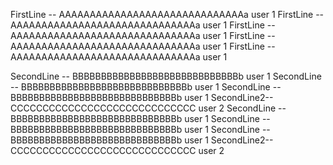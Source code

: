 FirstLine -- AAAAAAAAAAAAAAAAAAAAAAAAAAAAAAa  user 1 
FirstLine -- AAAAAAAAAAAAAAAAAAAAAAAAAAAAAAa  user 1 
FirstLine -- AAAAAAAAAAAAAAAAAAAAAAAAAAAAAAa  user 1 
FirstLine -- AAAAAAAAAAAAAAAAAAAAAAAAAAAAAAa  user 1 
FirstLine -- AAAAAAAAAAAAAAAAAAAAAAAAAAAAAAa  user 1 

SecondLine -- BBBBBBBBBBBBBBBBBBBBBBBBBBBBBb  user 1 
SecondLine -- BBBBBBBBBBBBBBBBBBBBBBBBBBBBBb  user 1 
SecondLine -- BBBBBBBBBBBBBBBBBBBBBBBBBBBBBb  user 1 
SecondLine2-- CCCCCCCCCCCCCCCCCCCCCCCCCCCCC   user 2
SecondLine -- BBBBBBBBBBBBBBBBBBBBBBBBBBBBBb  user 1 
SecondLine -- BBBBBBBBBBBBBBBBBBBBBBBBBBBBBb  user 1 
SecondLine -- BBBBBBBBBBBBBBBBBBBBBBBBBBBBBb  user 1 
SecondLine2-- CCCCCCCCCCCCCCCCCCCCCCCCCCCCC   user 2
